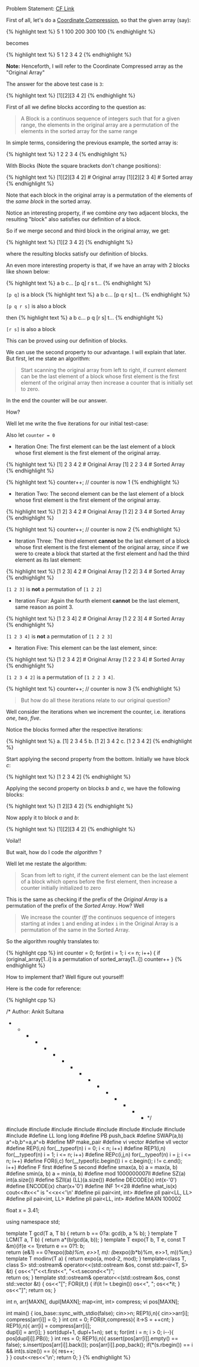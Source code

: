 ---
---
Problem Statement: [CF Link](http://codeforces.com/contest/599/problem/C)

First of all, let's do a [Coordinate Compression](https://www.quora.com/What-is-coordinate-compression), so that the given array (say):

{% highlight text %}
5
1 100 200 300 100
{% endhighlight %}

becomes

{% highlight text %}
5
1 2 3 4 2
{% endhighlight %}

**Note:** Henceforth, I will refer to the Coordinate Compressed array as the "Original Array"

The answer for the above test case is `3`:

{% highlight text %}
[1][2][3 4 2]
{% endhighlight %}

First of all we define blocks according to the question as:

> A Block is a continuos sequence of integers such that  for a given range, the elements in the original array are a permutation of the elements in the sorted array for the same range

In simple terms, considering the previous example, the sorted array is:

{% highlight text %}
1 2 2 3 4
{% endhighlight %}

With Blocks (Note the square brackets don't change positions):

{% highlight text %}
[1][2][3 4 2]  # Original array
[1][2][2 3 4]  # Sorted array
{% endhighlight %}

Note that each block in the original array is a permutation of the elements of the *same block* in the sorted array.

Notice an interesting property, if we combine *any* two adjacent blocks, the resulting "block" also satisfies our definition of a block.

So if we merge second and third block in the original array, we get:

{% highlight text %}
[1][2 3 4 2]
{% endhighlight %}

where the resulting blocks satisfy our definition of blocks.

An even more interesting property is that, if we have an array with 2 blocks like shown below:

{% highlight text %}
a b c... [p q] r s t...
{% endhighlight %}

`[p q]` is a block
{% highlight text %}
a b c... [p q r s] t...
{% endhighlight %}

`[p q r s]` is also a block

then
{% highlight text %}
a b c... p q [r s] t...
{% endhighlight %}

`[r s]` is also a block

This can be proved using our definition of blocks.


We can use the second property to our advantage. I will explain that later. But first, let me state an algorithm:

> Start scanning the original array from left to right, if current element can be the last element of a block whose first element is the first element of the original array then increase a counter that is initially set to zero.

In the end the counter will be our answer.

How?

Well let me write the five iterations for our initial test-case:

Also let `counter = 0`

* Iteration One: The first element can be the last element of a block whose first element is the first element of the original array.
   
{% highlight text %}
[1] 2 3 4 2  # Original Array
[1] 2 2 3 4  # Sorted Array
{% endhighlight %}

{% highlight text %}
counter++; // counter is now 1
{% endhighlight %}

* Iteration Two: The second element can be the last element of a block whose first element is the first element of the original array.

{% highlight text %}
[1 2] 3 4 2  # Original Array
[1 2] 2 3 4  # Sorted Array
{% endhighlight %}

{% highlight text %}
counter++; // counter is now 2
{% endhighlight %}
* Iteration Three: The third element **cannot** be the last element of a block whose first element is the first element of the original array, *since* if we were to create a block that started at the first element and had the third element as its last element:

{% highlight text %}
[1 2 3] 4 2  # Original Array
[1 2 2] 3 4  # Sorted Array
{% endhighlight %}

`[1 2 3]` is **not** a permutation of `[1 2 2]`

* Iteration Four: Again the fourth element **cannot** be the last element, same reason as point 3.

{% highlight text %}
[1 2 3 4] 2  # Original Array
[1 2 2 3] 4  # Sorted Array
{% endhighlight %}

`[1 2 3 4]` is **not** a permutation of `[1 2 2 3]`

* Iteration Five: This element can be the last element, since:

{% highlight text %}
[1 2 3 4 2]  # Original Array
[1 2 2 3 4]  # Sorted Array
{% endhighlight %}

`[1 2 3 4 2]` is a permutation of `[1 2 2 3 4]`.

{% highlight text %}
counter++; // counter is now 3
{% endhighlight %}

> But how do all these iterations relate to our original question?

Well consider the iterations when we increment the counter, i.e. iterations *one*, *two*, *five*.

Notice the blocks formed after the respective iterations:

{% highlight text %}
a. [1] 2 3 4 5
b. [1 2] 3 4 2
c. [1 2 3 4 2]
{% endhighlight %}

Start applying the second property from the bottom.
Initially we have block *c*:

{% highlight text %}
[1 2 3 4 2]
{% endhighlight %}

Applying the second property on blocks *b* and *c*, we have the following blocks:

{% highlight text %}
[1 2][3 4 2]
{% endhighlight %}

Now apply it to block *a* and *b*:

{% highlight text %}
[1][2][3 4 2]
{% endhighlight %}

Voila!!

But wait, how do I code *the algorithm* ?

Well let me restate the algorithm:

> Scan from left to right, if the current element can be the last element of a block which opens before the first element, then increase a counter initially initialized to zero

This is the same as checking if the prefix of the *Original Array* is a permutation of the prefix of the *Sorted Array*. How? Well 

> We increase the counter *iff* the continuos sequence of integers starting at index `1` and ending at index `i` in the Original Array is a permutation of the same in the Sorted Array.

So the algorithm roughly translates to:

{% highlight cpp %}
int counter = 0;
for(int i = 1; i <= n; i++) {
    if (original_array[1..i] is a permutation of sorted_array[1..i])
      counter++
}
{% endhighlight %}

How to implement that? Well figure out yourself! 

Here is the code for reference:

{% highlight cpp %}

/*  Author: Ankit Sultana
 * * * * * * * * * * * * * * * * */

#include <iostream>
#include <cmath>
#include <fstream>
#include <map>
#include <algorithm>
#include <iterator>
#include <vector>
#include <set>
#include <cassert>
#define LL long long
#define PB push_back
#define SWAP(a,b) a^=b,b^=a,a^=b
#define MP make_pair
#define vi vector<int>
#define vll vector<LL>
#define REP(i,n)    for(__typeof(n) i = 0; i < n; i++)
#define REP1(i,n)   for(__typeof(n) i = 1; i <= n; i++)
#define REPc(i,j,n) for(__typeof(n) i = j; i <= n; i++)
#define FOR(i,c) for(__typeof(c.begin()) i = c.begin(); i != c.end(); i++)
#define F first
#define S second
#define smax(a, b) a = max(a, b)
#define smin(a, b) a = min(a, b)
#define mod 1000000007ll
#define SZ(a) int(a.size())
#define SZll(a) (LL)(a.size())
#define DECODE(x) int(x-'0')
#define ENCODE(x) char(x+'0')
#define INF 1<<28
#define what_is(x) cout<<#x<<" is "<<x<<'\n'
#define pii pair<int, int>
#define pll pair<LL, LL>
#define pil pair<int, LL>
#define pli pair<LL, int>
#define MAXN 100002

float x = 3.41;

using namespace std;

template<typename T> T gcd(T a, T b) { return b == 0?a: gcd(b, a % b); }
template<typename T> T LCM(T a, T b) { return a*(b/gcd(a, b)); }
template<typename T> T expo(T b, T e, const T &m){if(e <= 1)return e == 0?1: b;\
    return (e&1) == 0?expo((b*b)%m, e>>1, m): (b*expo((b*b)%m, e>>1, m))%m;}
template<typename T> T modinv(T a) { return expo(a, mod-2, mod); }
template<class T, class S> std::ostream& operator<<(std::ostream &os, const std::pair<T, S> &t) {
    os<<"("<<t.first<<", "<<t.second<<")";  
    return os;
}
template<class T> std::ostream& operator<<(std::ostream &os, const std::vector<T> &t) {
    os<<"["; FOR(it,t) { if(it != t.begin()) os<<", "; os<<*it; } os<<"]";
    return os;
}

int n, arr[MAXN], dupl[MAXN];
map<int, int> compress;
vi pos[MAXN];

int main()
{
    ios_base::sync_with_stdio(false);
    cin>>n;
    REP1(i,n){
        cin>>arr[i];  
        compress[arr[i]] = 0;
    }
    int cnt = 0;
    FOR(it,compress){
        it->S = ++cnt;
    }
    REP1(i,n){
        arr[i] = compress[arr[i]];  
        dupl[i] = arr[i];
    }
    sort(dupl+1, dupl+1+n);
    set<int> s;
    for(int i = n; i > 0; i--){
        pos[dupl[i]].PB(i);
    }
    int res = 0;
    REP1(i,n){
        assert(pos[arr[i]].empty() == false);
        s.insert(pos[arr[i]].back());
        pos[arr[i]].pop_back();
        if(*(s.rbegin()) == i && int(s.size()) == i){
            res++;  
        }
    }
    cout<<res<<'\n';
    return 0;
}
{% endhighlight %}
